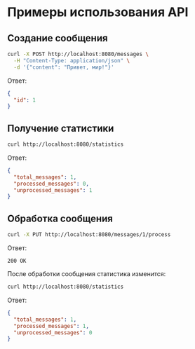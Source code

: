 # Примеры использования API

## Создание сообщения

```bash
curl -X POST http://localhost:8080/messages \
  -H "Content-Type: application/json" \
  -d '{"content": "Привет, мир!"}'
```

Ответ:
```json
{
  "id": 1
}
```

## Получение статистики

```bash
curl http://localhost:8080/statistics
```

Ответ:
```json
{
  "total_messages": 1,
  "processed_messages": 0,
  "unprocessed_messages": 1
}
```

## Обработка сообщения

```bash
curl -X PUT http://localhost:8080/messages/1/process
```

Ответ:
```
200 OK
```

После обработки сообщения статистика изменится:

```bash
curl http://localhost:8080/statistics
```

Ответ:
```json
{
  "total_messages": 1,
  "processed_messages": 1,
  "unprocessed_messages": 0
}
```